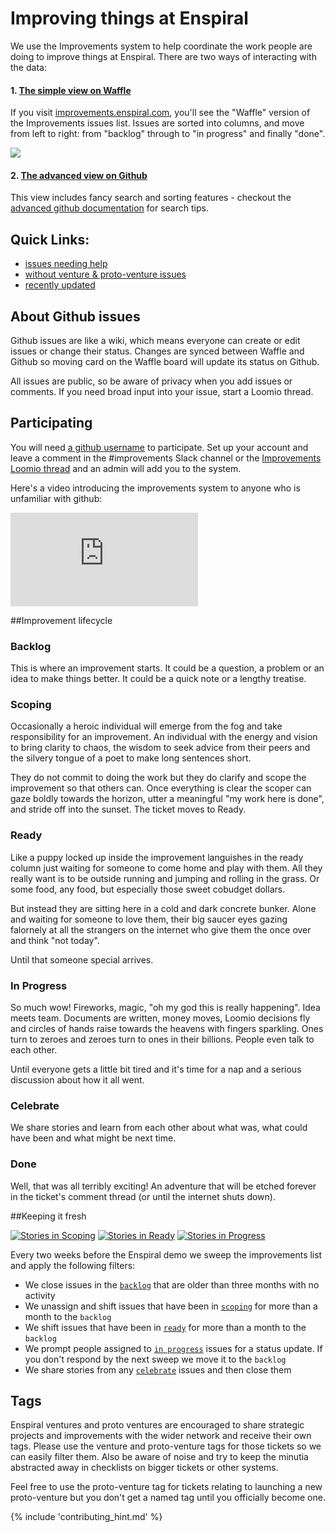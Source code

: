 # Improving things at Enspiral

We use the Improvements system to help coordinate the work people are doing to improve things at Enspiral. There are two ways of interacting with the data:


#### 1. [The simple view on Waffle](https://waffle.io/enspiral/improvements)

If you visit [improvements.enspiral.com](http://improvements.enspiral.com), you'll see the "Waffle" version of the Improvements issues list. Issues are sorted into columns, and move from left to right: from "backlog" through to "in progress" and finally "done".

[![](images/waffle.png)](http://improvements.enspiral.com)

#### 2. [The advanced view on Github](https://github.com/enspiral/improvements/issues)

This view includes fancy search and sorting features - checkout the [advanced github documentation](https://help.github.com/articles/searching-issues/) for search tips.


## Quick Links:

* [issues needing help](https://waffle.io/enspiral/improvements?label=help%20wanted)
* [without venture & proto-venture issues](https://github.com/enspiral/improvements/issues?utf8=%E2%9C%93&q=is%3Aissue+is%3Aopen+-label%3Aventure+-label%3Aproto-venture)
* [recently updated](https://github.com/enspiral/improvements/issues?q=is%3Aissue+is%3Aopen+sort%3Aupdated-desc)

## About Github issues

Github issues are like a wiki, which means everyone can create or edit issues or change their status. Changes are synced between Waffle and Github so moving card on the Waffle board will update its status on Github.

All issues are public, so be aware of privacy when you add issues or comments. If you need broad input into your issue, start a Loomio thread.

## Participating

You will need [a github username](https://help.github.com/articles/signing-up-for-a-new-github-account/) to participate. Set up your account and leave a comment in the \#improvements Slack channel or the [Improvements Loomio thread](https://www.loomio.org/d/azsFNAEv/enspiral-improvements) and an admin will add you to the system.

Here's a video introducing the improvements system to anyone who is unfamiliar with github:

<div class="video-wrapper">
  <iframe src="https://www.youtube.com/embed/SNEysZCTRXA" frameborder="0" allowfullscreen></iframe>
</div>



##Improvement lifecycle

### Backlog
This is where an improvement starts. It could be a question, a problem or an idea to make things better. It could be a quick note or a lengthy treatise.

### Scoping
Occasionally a heroic individual will emerge from the fog and take responsibility for an improvement. An individual with the energy and vision to bring clarity to chaos, the wisdom to seek advice from their peers and the silvery tongue of a poet to make long sentences short.

They do not commit to doing the work but they do clarify and scope the improvement so that others can. Once everything is clear the scoper can gaze boldly towards the horizon, utter a meaningful "my work here is done", and stride off into the sunset. The ticket moves to Ready.

### Ready
Like a puppy locked up inside the improvement languishes in the ready column just waiting for someone to come home and play with them. All they really want is to be outside running and jumping and rolling in the grass. Or some food, any food, but especially those sweet cobudget dollars. 

But instead they are sitting here in a cold and dark concrete bunker. Alone and waiting for someone to love them, their big saucer eyes gazing falornely at all the strangers on the internet who give them the once over and think "not today". 

Until that someone special arrives.

### In Progress
So much wow! Fireworks, magic, "oh my god this is really happening". Idea meets team. Documents are written, money moves, Loomio decisions fly and circles of hands raise towards the heavens with fingers sparkling. Ones turn to zeroes and zeroes turn to ones in their billions. People even talk to each other.

Until everyone gets a little bit tired and it's time for a nap and a serious discussion about how it all went.

### Celebrate
We share stories and learn from each other about what was, what could have been and what might be next time.

### Done
Well, that was all terribly exciting! An adventure that will be etched forever in the ticket's comment thread (or until the internet shuts down).

##Keeping it fresh

[![Stories in Scoping](https://badge.waffle.io/enspiral/improvements.png?label=scoping&title=Scoping)](https://waffle.io/enspiral/improvements)
[![Stories in Ready](https://badge.waffle.io/enspiral/improvements.png?label=ready&title=Ready)](https://waffle.io/enspiral/improvements)
[![Stories in Progress](https://badge.waffle.io/enspiral/improvements.png?label=in%20progress&title=In%20Progress)](https://waffle.io/enspiral/improvements)


Every two weeks before the Enspiral demo we sweep the improvements list and apply the following filters:
* We close issues in the [`backlog`](https://github.com/enspiral/improvements/issues?q=is%3Aissue+is%3Aopen+-label%3Aready+-label%3Ascoping+-label%3Acelebrate+-label%3A%22in+progress%22+sort%3Aupdated-asc) that are older than three months with no activity
* We unassign and shift issues that have been in [`scoping`](https://github.com/enspiral/improvements/issues?utf8=%E2%9C%93&q=is%3Aissue+is%3Aopen+label%3Ascoping+sort%3Aupdated-asc) for more than a month to the `backlog`
* We shift issues that have been in [`ready`](https://github.com/enspiral/improvements/issues?utf8=%E2%9C%93&q=is%3Aissue+is%3Aopen+label%3Aready+sort%3Aupdated-asc) for more than a month to the `backlog`
* We prompt people assigned to [`in progress`](https://github.com/enspiral/improvements/issues?utf8=%E2%9C%93&q=is%3Aissue+is%3Aopen+label%3A%22in+progress%22+sort%3Aupdated-asc) issues for a status update. If you don't respond by the next sweep we move it to the `backlog`
* We share stories from any [`celebrate`](https://github.com/enspiral/improvements/issues?utf8=%E2%9C%93&q=is%3Aissue+is%3Aopen+label%3A%22celebrate%22+sort%3Aupdated-asc) issues and then close them

## Tags
Enspiral ventures and proto ventures are encouraged to share strategic projects and improvements with the wider network and receive their own tags. Please use the venture and proto-venture tags for those tickets so we can easily filter them. Also be aware of noise and try to keep the minutia abstracted away in checklists on bigger tickets or other systems.

Feel free to use the proto-venture tag for tickets relating to launching a new proto-venture but you don't get a named tag until you officially become one.


{% include 'contributing_hint.md' %}

